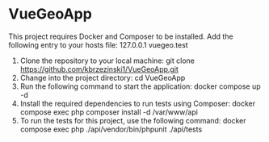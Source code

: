 # VueGeoApp
This project requires Docker and Composer to be installed.
Add the following entry to your hosts file: 127.0.0.1 vuegeo.test

1. Clone the repository to your local machine: git clone https://github.com/kbrzezinski1/VueGeoApp.git
2. Change into the project directory: cd VueGeoApp
3. Run the following command to start the application: docker compose up -d
4. Install the required dependencies to run tests using Composer: docker compose exec php composer install -d /var/www/api
5. To run the tests for this project, use the following command: docker compose exec php ./api/vendor/bin/phpunit ./api/tests
